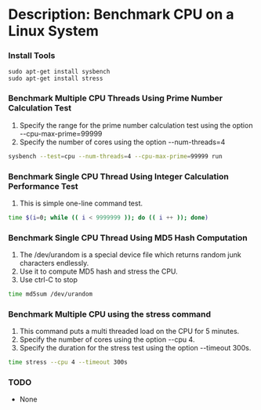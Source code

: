# Description: Benchmark CPU on a Linux System

### Install Tools
```
sudo apt-get install sysbench
sudo apt-get install stress
```

### Benchmark Multiple CPU Threads Using Prime Number Calculation Test
1. Specify the range for the prime number calculation test using the option --cpu-max-prime=99999  
2. Specify the number of cores using the option --num-threads=4

```bash
sysbench --test=cpu --num-threads=4 --cpu-max-prime=99999 run
```

### Benchmark Single CPU Thread Using Integer Calculation Performance Test
1. This is simple one-line command test.

```bash
time $(i=0; while (( i < 9999999 )); do (( i ++ )); done)
```

### Benchmark Single CPU Thread Using MD5 Hash Computation
1. The /dev/urandom is a special device file which returns random junk characters endlessly. 
2. Use it to compute MD5 hash and stress the CPU. 
3. Use ctrl-C to stop

```bash
time md5sum /dev/urandom
```

### Benchmark Multiple CPU using the stress command
1. This command puts a multi threaded load on the CPU for 5 minutes.
2. Specify the number of cores using the option --cpu 4.
3. Specify the duration for the stress test using the option --timeout 300s.

```bash
time stress --cpu 4 --timeout 300s
```

### TODO
* None
